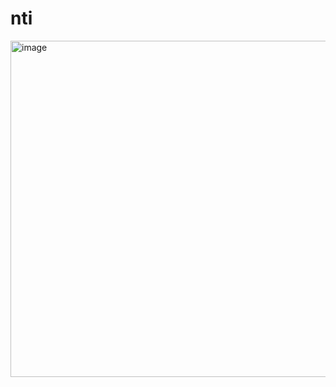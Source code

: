 # nti
<img width="990" height="538" alt="image" src="https://github.com/user-attachments/assets/71016c17-8c35-4f9c-ba55-a4511a499f6f" />
